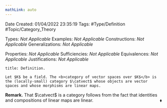 ```yaml
---
mathLink: auto
---
```


<div class="topSpace"></div>

Date Created: 01/04/2022 23:35:19
Tags: #Type/Definition #Topic/Category_Theory

Types: <i>Not Applicable</i>
Examples: <i>Not Applicable</i>
Constructions: <i>Not Applicable</i>
Generalizations: <i>Not Applicable</i>

Properties: <i>Not Applicable</i>
Sufficiencies: <i>Not Applicable</i>
Equivalences: <i>Not Applicable</i>
Justifications: <i>Not Applicable</i>

``` ad-Definition
title: Definition.

Let $K$ be a field. The <b>category of vector spaces over $K$</b> is the (locally-small) category $\catvect$ whose objects are vector spaces and whose morphisms are linear maps.

```

<b>Remark.</b> That $\catvect$ is a category follows from the fact that identities and compositions of linear maps are linear.<span style="float:right;">$\blacklozenge$</span>
